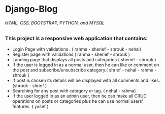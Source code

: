 # Django-Blog
###### HTML, CSS, BOOTSTRAP, PYTHON, and MYSQL
### This project is a responsive web application that contains:
- Login Page with validations . ( rahma - sherief - shrouk - nehal)
- Register page with validations ( rahma - sherief - shrouk )
- Landing page that displays all posts and categories ( sherief - shrouk )
- If the user is logged in as a normal user, then he can like or comment on the post and subscribe/unsubscribe category.( shrief - nehal - rahma - shrouk )
- If post is chosen its details will be displayed with all comments and likes. (shrouk - shrief )
- Searching for any post with category or tag. ( nehal - rahma)
- If the user logged in as an admin user, then he can make all CRUD operations on posts or categories plus he can use normal users' features. ( yosef )
